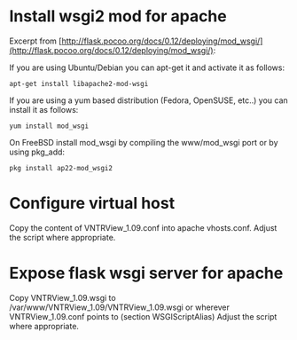 # Install wsgi2 mod for apache
 Excerpt from [http://flask.pocoo.org/docs/0.12/deploying/mod_wsgi/](http://flask.pocoo.org/docs/0.12/deploying/mod_wsgi/):

If you are using Ubuntu/Debian you can apt-get it and activate it as follows:

`apt-get install libapache2-mod-wsgi`

If you are using a yum based distribution (Fedora, OpenSUSE, etc..) you can install it as follows:

`yum install mod_wsgi`

On FreeBSD install mod_wsgi by compiling the www/mod_wsgi port or by using pkg_add:

`pkg install ap22-mod_wsgi2`

# Configure virtual host
Copy the content of VNTRView_1.09.conf into apache vhosts.conf.
Adjust the script where appropriate.

# Expose flask wsgi server for apache
Copy VNTRView_1.09.wsgi to /var/www/VNTRView_1.09/VNTRView_1.09.wsgi or wherever VNTRView_1.09.conf points to (section WSGIScriptAlias)
Adjust the script where appropriate.
